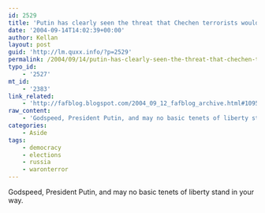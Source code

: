 ```yaml
---
id: 2529
title: 'Putin has clearly seen the threat that Chechen terrorists would pose to his nation and its freedom should they stand for elected office and win.'
date: '2004-09-14T14:02:39+00:00'
author: Kellan
layout: post
guid: 'http://lm.quxx.info/?p=2529'
permalink: /2004/09/14/putin-has-clearly-seen-the-threat-that-chechen-terrorists-would-pose-to-his-nation-and-its-freedom-should-they-stand-for-elected-office-and-win/
typo_id:
    - '2527'
mt_id:
    - '2383'
link_related:
    - 'http://fafblog.blogspot.com/2004_09_12_fafblog_archive.html#109518033043751745'
raw_content:
    - 'Godspeed, President Putin, and may no basic tenets of liberty stand in your way.'
categories:
    - Aside
tags:
    - democracy
    - elections
    - russia
    - waronterror
---
```


Godspeed, President Putin, and may no basic tenets of liberty stand in your way.